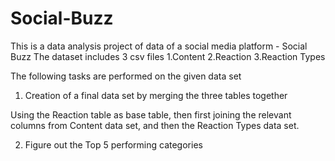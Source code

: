 # Social-Buzz
This is a data analysis project of data of a social media platform - Social Buzz
The dataset includes 3 csv files
1.Content
2.Reaction
3.Reaction Types

The following tasks are performed on the given data set

1. Creation of a final data set by merging the three tables together

Using the Reaction table as base table, then first joining the relevant columns from Content data set, and then the Reaction Types data set.
 
2. Figure out the Top 5 performing categories
